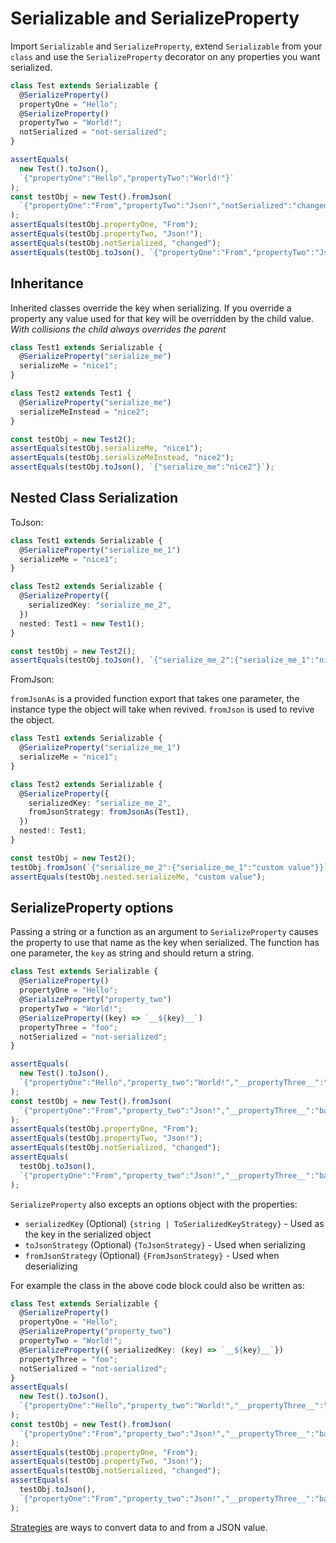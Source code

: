 # Serializable and SerializeProperty

Import `Serializable` and `SerializeProperty`, extend `Serializable` from your `class`
and use the `SerializeProperty` decorator on any properties you want serialized.

```ts
class Test extends Serializable {
  @SerializeProperty()
  propertyOne = "Hello";
  @SerializeProperty()
  propertyTwo = "World!";
  notSerialized = "not-serialized";
}

assertEquals(
  new Test().toJson(),
  `{"propertyOne":"Hello","propertyTwo":"World!"}`
);
const testObj = new Test().fromJson(
  `{"propertyOne":"From","propertyTwo":"Json!","notSerialized":"changed"}`
);
assertEquals(testObj.propertyOne, "From");
assertEquals(testObj.propertyTwo, "Json!");
assertEquals(testObj.notSerialized, "changed");
assertEquals(testObj.toJson(), `{"propertyOne":"From","propertyTwo":"Json!"}`);
```
## Inheritance

Inherited classes override the key when serializing. If you override
a property any value used for that key will be overridden by the
child value. _With collisions the child always overrides the parent_

```ts
class Test1 extends Serializable {
  @SerializeProperty("serialize_me")
  serializeMe = "nice1";
}

class Test2 extends Test1 {
  @SerializeProperty("serialize_me")
  serializeMeInstead = "nice2";
}

const testObj = new Test2();
assertEquals(testObj.serializeMe, "nice1");
assertEquals(testObj.serializeMeInstead, "nice2");
assertEquals(testObj.toJson(), `{"serialize_me":"nice2"}`);
```

## Nested Class Serialization

ToJson:

```ts
class Test1 extends Serializable {
  @SerializeProperty("serialize_me_1")
  serializeMe = "nice1";
}

class Test2 extends Serializable {
  @SerializeProperty({
    serializedKey: "serialize_me_2",
  })
  nested: Test1 = new Test1();
}

const testObj = new Test2();
assertEquals(testObj.toJson(), `{"serialize_me_2":{"serialize_me_1":"nice1"}}`);
```

FromJson:

`fromJsonAs` is a provided function export that takes one parameter,
the instance type the object will take when revived. `fromJson` is used
to revive the object.

```ts
class Test1 extends Serializable {
  @SerializeProperty("serialize_me_1")
  serializeMe = "nice1";
}

class Test2 extends Serializable {
  @SerializeProperty({
    serializedKey: "serialize_me_2",
    fromJsonStrategy: fromJsonAs(Test1),
  })
  nested!: Test1;
}

const testObj = new Test2();
testObj.fromJson(`{"serialize_me_2":{"serialize_me_1":"custom value"}}`);
assertEquals(testObj.nested.serializeMe, "custom value");
```

## SerializeProperty options


Passing a string or a function as an argument to `SerializeProperty` causes the property to use
that name as the key when serialized. The function has one parameter, the `key` as string and 
should return a string.

```ts
class Test extends Serializable {
  @SerializeProperty()
  propertyOne = "Hello";
  @SerializeProperty("property_two")
  propertyTwo = "World!";
  @SerializeProperty((key) => `__${key}__`)
  propertyThree = "foo";
  notSerialized = "not-serialized";
}

assertEquals(
  new Test().toJson(),
  `{"propertyOne":"Hello","property_two":"World!","__propertyThree__":"foo"}`,
);
const testObj = new Test().fromJson(
  `{"propertyOne":"From","property_two":"Json!","__propertyThree__":"bar","notSerialized":"changed"}`,
);
assertEquals(testObj.propertyOne, "From");
assertEquals(testObj.propertyTwo, "Json!");
assertEquals(testObj.notSerialized, "changed");
assertEquals(
  testObj.toJson(),
  `{"propertyOne":"From","property_two":"Json!","__propertyThree__":"bar"}`,
);
```

`SerializeProperty` also excepts an options object with the properties:

- `serializedKey` (Optional) `{string | ToSerializedKeyStrategy}` - Used as the key in the serialized object
- `toJsonStrategy` (Optional) `{ToJsonStrategy}` - Used when serializing
- `fromJsonStrategy` (Optional) `{FromJsonStrategy}` - Used when deserializing

For example the class in the above code block could also be written as:

```ts
class Test extends Serializable {
  @SerializeProperty()
  propertyOne = "Hello";
  @SerializeProperty("property_two")
  propertyTwo = "World!";
  @SerializeProperty({ serializedKey: (key) => `__${key}__`})
  propertyThree = "foo";
  notSerialized = "not-serialized";
}
assertEquals(
  new Test().toJson(),
  `{"propertyOne":"Hello","property_two":"World!","__propertyThree__":"foo"}`,
);
const testObj = new Test().fromJson(
  `{"propertyOne":"From","property_two":"Json!","__propertyThree__":"bar","notSerialized":"changed"}`,
);
assertEquals(testObj.propertyOne, "From");
assertEquals(testObj.propertyTwo, "Json!");
assertEquals(testObj.notSerialized, "changed");
assertEquals(
  testObj.toJson(),
  `{"propertyOne":"From","property_two":"Json!","__propertyThree__":"bar"}`,
);
```

[Strategies](./strategies) are ways to convert data to and from a JSON value.